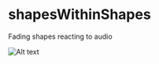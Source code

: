 # shapesWithinShapes
Fading shapes reacting to audio 

![Alt text](/starsWithinStars.png "Screenshot")
